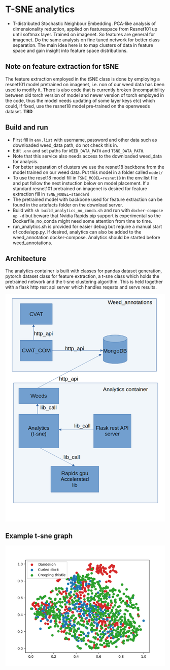 # T-SNE analytics 
- T-distributed Stochastic Neighbour Embedding. PCA-like analysis of dimensionality reduction, applied on featurespace from Resnet101 up until softmax layer. Trained on imagenet. So features are general for imagenet. Do the same analysis on fine tuned network for better class separation. The main idea here is to map clusters of data in feature space and gain insight into feature space distributions.

## Note on feature extraction for tSNE
The feature extraction employed in the tSNE class is done by employing a resnet101 model pretrained on imagenet, i.e. non of our weed data has been used to modify it. There is also code that is currently broken (incompatibility between old torch version of model and newer version of torch employed in the code, thus the model needs updating of some layer keys etc) which could, if fixed, use the resnet18 model pre-trained on the openweeds dataset. **TBD**

## Build and run
- First fill in `env.list` with username, password and other data such as downloaded weed_data path, do not check this in.
- Edit `.env` and set paths for `WEED_DATA_PATH` and `TSNE_DATA_PATH`.
- Note that this service also needs access to the downloaded weed_data for analysis.
- For better separation of clusters we use the resnet18 backbone from the model trained on our weed data. Put this model in a folder called `model/`
- To use the reset18 model fill in `TSNE_MODEL=resnet18` in the env.list file and put follow the next instuction below on model placement. If a standard resnet101 pretrained on imagenet is desired for feature extraction fill in `TSNE_MODEL=standard`
- The pretrained model with backbone used for feature extraction can be found in the artefacts folder on the download server.  
- Build with `sh build_analytics_no_conda.sh` and run with `docker-compose up -d` but beware that Nvidia Rapids pip support is experimental so the Dockerfile_no_conda might need some attention from time to time.
- run_analytics.sh is provided for easier debug but require a manual start of code/app.py. If desired, analytics can also be added to the weed_annotation docker-compose. Analytics should be started before weed_annotations.


## Architecture
The analytics container is built with classes for pandas dataset generation, pytorch dataset class for feature extraction, a t-sne class which holds the pretrained network and the t-sne clustering algorithm. This is held together with a flask http rest api server which handles reqests and servs results.

![](doc_img/architecture.png)


## Example t-sne graph
![](doc_img/tsne_plot.png)